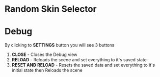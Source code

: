 # Random Skin Selector
# Debug
By clicking to **SETTINGS** button you will see 3 buttons
  1) **CLOSE** - Closes the Debug view
  2) **RELOAD** - Reloads the scene and set everything to it's saved state
  3) **RESET AND RELOAD** - Resets the saved data and set everything to it's initial state then Reloads the scene
